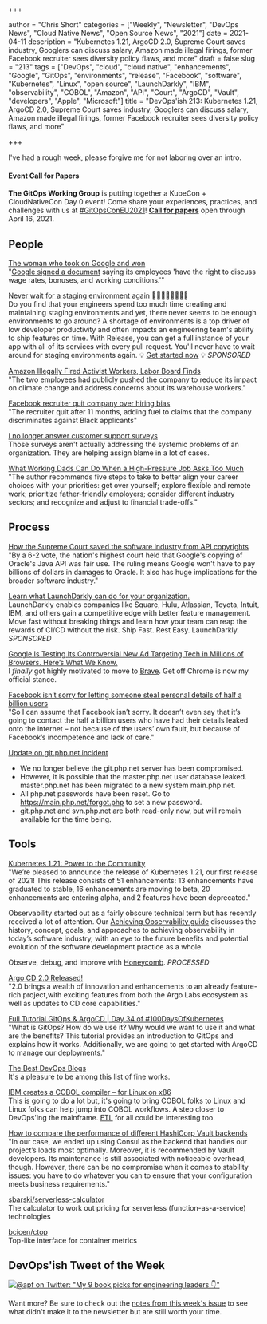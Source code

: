 +++

author = "Chris Short"
categories = ["Weekly", "Newsletter", "DevOps News", "Cloud Native News", "Open Source News", "2021"]
date = 2021-04-11
description = "Kubernetes 1.21, ArgoCD 2.0, Supreme Court saves industry, Googlers can discuss salary, Amazon made illegal firings, former Facebook recruiter sees diversity policy flaws, and more"
draft = false
slug = "213"
tags = ["DevOps", "cloud", "cloud native", "enhancements", "Google", "GitOps", "environments", "release", "Facebook", "software", "Kubernetes", "Linux", "open source", "LaunchDarkly", "IBM", "observability", "COBOL", "Amazon", "API", "Court", "ArgoCD", "Vault", "developers", "Apple", "Microsoft"]
title = "DevOps'ish 213: Kubernetes 1.21, ArgoCD 2.0, Supreme Court saves industry, Googlers can discuss salary, Amazon made illegal firings, former Facebook recruiter sees diversity policy flaws, and more"

+++

I've had a rough week, please forgive me for not laboring over an intro.

#### Event Call for Papers

**The GitOps Working Group** is putting together a KubeCon + CloudNativeCon Day 0 event! Come share your experiences, practices, and challenges with us at [#GitOpsConEU2021](https://twitter.com/search?q=%23GitOpsConEU2021&src=devopsish)! [**Call for papers**](https://docs.google.com/forms/d/e/1FAIpQLSeNahDbiEolx6WZmtxx4L65qmq7pZTX86nQAltq2uC12tCQYg/viewform) open through April 16, 2021.

## People

[The woman who took on Google and won](https://www.bbc.com/news/technology-56659212)  
"[Google signed a document](https://shortcdn.com/devopsish/20210331_nlrbsettlement_alphabet_modis.pdf) saying its employees 'have the right to discuss wage rates, bonuses, and working conditions.'"

[Never wait for a staging environment again](https://releaseapp.io/?utm_source=devopsish&utm_medium=email&utm_content=title&utm_campaign=20210228) 👩‍💻🧑‍💻👨‍💻👩‍💻  
Do you find that your engineers spend too much time creating and maintaining staging environments and yet, there never seems to be enough environments to go around? A shortage of environments is a top driver of low developer productivity and often impacts an engineering team's ability to ship features on time. With Release, you can get a full instance of your app with all of its services with every pull request. You'll never have to wait around for staging environments again. 💡 [Get started now](https://releaseapp.io/?utm_source=devopsish&utm_medium=email&utm_content=get-started&utm_campaign=20210228) 💡 *SPONSORED*

[Amazon Illegally Fired Activist Workers, Labor Board Finds](https://www.nytimes.com/2021/04/05/technology/amazon-nlrb-activist-workers.html)  
"The two employees had publicly pushed the company to reduce its impact on climate change and address concerns about its warehouse workers."

[Facebook recruiter quit company over hiring bias](https://www.washingtonpost.com/technology/2021/04/06/facebook-discrimination-hiring-bias/)  
"The recruiter quit after 11 months, adding fuel to claims that the company discriminates against Black applicants"

[I no longer answer customer support surveys](https://www.yesthatblog.com/post/0110-i-no-longer-answer-customer-support-surveys/)  
Those surveys aren't actually addressing the systemic problems of an organization. They are helping assign blame in a lot of cases.

[What Working Dads Can Do When a High-Pressure Job Asks Too Much](https://hbr.org/2021/04/what-working-dads-can-do-when-a-high-pressure-job-asks-too-much)  
"The author recommends five steps to take to better align your career choices with your priorities: get over yourself; explore flexible and remote work; prioritize father-friendly employers; consider different industry sectors; and recognize and adjust to financial trade-offs."

## Process

[How the Supreme Court saved the software industry from API copyrights](https://arstechnica.com/tech-policy/2021/04/how-the-supreme-court-saved-the-software-industry-from-api-copyrights/)  
"By a 6-2 vote, the nation's highest court held that Google's copying of Oracle's Java API was fair use. The ruling means Google won't have to pay billions of dollars in damages to Oracle. It also has huge implications for the broader software industry."

[Learn what LaunchDarkly can do for your organization.](https://learn.launchdarkly.com/demo?utm_source=devopsish&utm_medium=news_pod&utm_campaign=21q1-newsletter)  
LaunchDarkly enables companies like Square, Hulu, Atlassian, Toyota, Intuit, IBM, and others gain a competitive edge with better feature management.
Move fast without breaking things and learn how your team can reap the rewards of CI/CD without the risk.
Ship Fast. Rest Easy.  LaunchDarkly. *SPONSORED*

[Google Is Testing Its Controversial New Ad Targeting Tech in Millions of Browsers. Here’s What We Know.](https://www.eff.org/deeplinks/2021/03/google-testing-its-controversial-new-ad-targeting-tech-millions-browsers-heres)  
I *finally* got highly motivated to move to [Brave](https://brave.com/). Get off Chrome is now my official stance.

[Facebook isn’t sorry for letting someone steal personal details of half a billion users](https://grahamcluley.com/facebook-isnt-sorry-for-letting-someone-steal-personal-details-of-half-a-billion-users/)  
"So I can assume that Facebook isn’t sorry. It doesn’t even say that it’s going to contact the half a billion users who have had their details leaked onto the internet – not because of the users’ own fault, but because of Facebook’s incompetence and lack of care."

[Update on git.php.net incident](https://externals.io/message/113981)  
* We no longer believe the git.php.net server has been compromised.  
* However, it is possible that the master.php.net user database leaked. master.php.net has been migrated to a new system main.php.net.  
* All php.net passwords have been reset. Go to https://main.php.net/forgot.php to set a new password.  
* git.php.net and svn.php.net are both read-only now, but will remain available for the time being.

## Tools

[Kubernetes 1.21: Power to the Community](https://kubernetes.io/blog/2021/04/08/kubernetes-1-21-release-announcement/)  
"We’re pleased to announce the release of Kubernetes 1.21, our first release of 2021! This release consists of 51 enhancements: 13 enhancements have graduated to stable, 16 enhancements are moving to beta, 20 enhancements are entering alpha, and 2 features have been deprecated."

Observability started out as a fairly obscure technical term but has recently received a lot of attention. Our [Achieving Observability guide](https://www.honeycomb.io/guide-achieving-observability-devopsish/?&utm_source=devopsish&utm_medium=newsletter&utm_campaign=ad&utm_keyword=&utm_content=guide-achieving-observability-devopsish&utm_adgroup) discusses the history, concept, goals, and approaches to achieving observability in today’s software industry, with an eye to the future benefits and potential evolution of the software development practice as a whole.

Observe, debug, and improve with [Honeycomb](https://ui.honeycomb.io/signup/?&utm_source=devopsish&utm_medium=newsletter&utm_campaign=ad&utm_content=product-signup). *PROCESSED*

[Argo CD 2.0 Released!](https://www.cncf.io/blog/2021/04/07/argo-cd-2-0-released/)  
"2.0 brings a wealth of innovation and enhancements to an already feature-rich project,with exciting features from both the Argo Labs ecosystem as well as updates to CD core capabilities."

[Full Tutorial GitOps & ArgoCD | Day 34 of #100DaysOfKubernetes](https://www.youtube.com/watch?v=c4v7wGqKcEY)  
"What is GitOps?  How do we use it? Why would we want to use it and what are the benefits? This tutorial provides an introduction to GitOps and explains how it works. Additionally, we are going to get started with ArgoCD to manage our deployments."

[The Best DevOps Blogs](https://draft.dev/learn/technical-blogs/devops)  
It's a pleasure to be among this list of fine works.

[IBM creates a COBOL compiler – for Linux on x86](https://www.theregister.com/2021/04/07/ibm_cobol_x86_linux/)  
This is going to do a lot but, it's going to bring COBOL folks to Linux and Linux folks can help jump into COBOL workflows. A step closer to DevOps'ing the mainframe. [ETL](https://www.ibm.com/cloud/learn/etl) for all could be interesting too.

[How to compare the performance of different HashiCorp Vault backends](https://blog.flant.com/comparing-hashicorp-vault-backends-performance/)  
"In our case, we ended up using Consul as the backend that handles our project’s loads most optimally. Moreover, it is recommended by Vault developers. Its maintenance is still associated with noticeable overhead, though. However, there can be no compromise when it comes to stability issues: you have to do whatever you can to ensure that your configuration meets business requirements."

[sbarski/serverless-calculator](https://github.com/sbarski/serverless-calculator)  
The calculator to work out pricing for serverless (function-as-a-service) technologies

[bcicen/ctop](https://github.com/bcicen/ctop)  
Top-like interface for container metrics

## DevOps'ish Tweet of the Week

[![@__apf__ on Twitter: "My 9 book picks for engineering leaders 👇"](https://shortcdn.com/devopsish/213-devopsish-tweet-of-the-week.png)](https://twitter.com/__apf__/status/1379973544759582725)

Want more? Be sure to check out the [notes from this week's issue](https://github.com/chris-short/devopsish.com/blob/main/content/post/213/notes.md) to see what didn't make it to the newsletter but are still worth your time.
